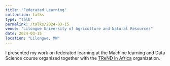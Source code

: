```yaml
---
title: "Federated Learning"
collection: talks
type: "Talk"
permalink: /talks/2024-03-15
venue: "Lilongwe University of Agriculture and Natural Resources"
date: 2024-03-15
location: "Lilongwe, MW"
---
```


I presented my work on federated learning at the Machine learning and Data Science course organized together with the [TReND in Africa](https://trendinafrica.org/) organization.
